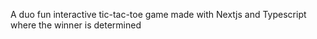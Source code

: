 A duo fun interactive tic-tac-toe game made with Nextjs and Typescript where the winner is determined
